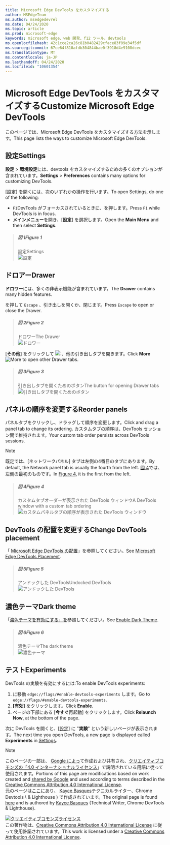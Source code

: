 ```yaml
---
title: Microsoft Edge DevTools をカスタマイズする
author: MSEdgeTeam
ms.author: msedgedevrel
ms.date: 04/24/2020
ms.topic: article
ms.prod: microsoft-edge
keywords: microsoft edge、web 開発、f12 ツール、devtools
ms.openlocfilehash: 42c1cce2ca26c81b0482429cface83f09e34f5df
ms.sourcegitcommit: 67ce64f810afdb304844bae0f3918d4e9108dcec
ms.translationtype: MT
ms.contentlocale: ja-JP
ms.lasthandoff: 04/24/2020
ms.locfileid: "10601354"
---
```

<!-- Copyright Kayce Basques 

   Licensed under the Apache License, Version 2.0 (the "License");
   you may not use this file except in compliance with the License.
   You may obtain a copy of the License at

       https://www.apache.org/licenses/LICENSE-2.0

   Unless required by applicable law or agreed to in writing, software
   distributed under the License is distributed on an "AS IS" BASIS,
   WITHOUT WARRANTIES OR CONDITIONS OF ANY KIND, either express or implied.
   See the License for the specific language governing permissions and
   limitations under the License.  -->





# <span data-ttu-id="6a43b-103">Microsoft Edge DevTools をカスタマイズする</span><span class="sxs-lookup"><span data-stu-id="6a43b-103">Customize Microsoft Edge DevTools</span></span>   

  

<span data-ttu-id="6a43b-104">このページでは、Microsoft Edge DevTools をカスタマイズする方法を示します。</span><span class="sxs-lookup"><span data-stu-id="6a43b-104">This page lists the ways to customize Microsoft Edge DevTools.</span></span>  

## <span data-ttu-id="6a43b-105">設定</span><span class="sxs-lookup"><span data-stu-id="6a43b-105">Settings</span></span>   

<span data-ttu-id="6a43b-106">**設定**  > **環境設定**には、devtools をカスタマイズするための多くのオプションが含まれています。</span><span class="sxs-lookup"><span data-stu-id="6a43b-106">**Settings** > **Preferences** contains many options for customizing DevTools.</span></span>  

<span data-ttu-id="6a43b-107">[設定] を開くには、次のいずれかの操作を行います。</span><span class="sxs-lookup"><span data-stu-id="6a43b-107">To open Settings, do one of the following:</span></span>  

*   <span data-ttu-id="6a43b-108">`F1`DevTools がフォーカスされているときに、を押します。</span><span class="sxs-lookup"><span data-stu-id="6a43b-108">Press `F1` while DevTools is in focus.</span></span>  
*   <span data-ttu-id="6a43b-109">**メインメニュー**を開き、[**設定**] を選択します。</span><span class="sxs-lookup"><span data-stu-id="6a43b-109">Open the **Main Menu** and then select **Settings**.</span></span>  

> ##### <span data-ttu-id="6a43b-110">図 1</span><span class="sxs-lookup"><span data-stu-id="6a43b-110">Figure 1</span></span>  
> <span data-ttu-id="6a43b-111">設定</span><span class="sxs-lookup"><span data-stu-id="6a43b-111">Settings</span></span>  
> ![設定][ImageSettings]  

## <span data-ttu-id="6a43b-113">ドロアー</span><span class="sxs-lookup"><span data-stu-id="6a43b-113">Drawer</span></span>   

<span data-ttu-id="6a43b-114">**ドロワー**には、多くの非表示機能が含まれています。</span><span class="sxs-lookup"><span data-stu-id="6a43b-114">The **Drawer** contains many hidden features.</span></span>  

<span data-ttu-id="6a43b-115">を押して `Escape` 、引き出しを開くか、閉じます。</span><span class="sxs-lookup"><span data-stu-id="6a43b-115">Press `Escape` to open or close the Drawer.</span></span>  

> ##### <span data-ttu-id="6a43b-116">図 2</span><span class="sxs-lookup"><span data-stu-id="6a43b-116">Figure 2</span></span>  
> <span data-ttu-id="6a43b-117">ドロワー</span><span class="sxs-lookup"><span data-stu-id="6a43b-117">The Drawer</span></span>  
> ![ドロワー][ImageDrawerExample]  

<span data-ttu-id="6a43b-119">[**その他]** をクリックして ![ ][ImageMoreIcon] 、他の引き出しタブを開きます。</span><span class="sxs-lookup"><span data-stu-id="6a43b-119">Click **More** ![More][ImageMoreIcon]  to open other Drawer tabs.</span></span>  

> ##### <span data-ttu-id="6a43b-120">図 3</span><span class="sxs-lookup"><span data-stu-id="6a43b-120">Figure 3</span></span>  
> <span data-ttu-id="6a43b-121">引き出しタブを開くためのボタン</span><span class="sxs-lookup"><span data-stu-id="6a43b-121">The button for opening Drawer tabs</span></span>  
> ![引き出しタブを開くためのボタン][ImageMoreDrawerTabs]  

## <span data-ttu-id="6a43b-123">パネルの順序を変更する</span><span class="sxs-lookup"><span data-stu-id="6a43b-123">Reorder panels</span></span>   

<span data-ttu-id="6a43b-124">パネルタブをクリックし、ドラッグして順序を変更します。</span><span class="sxs-lookup"><span data-stu-id="6a43b-124">Click and drag a panel tab to change its ordering.</span></span>  <span data-ttu-id="6a43b-125">カスタムタブの順序は、DevTools セッション間で維持されます。</span><span class="sxs-lookup"><span data-stu-id="6a43b-125">Your custom tab order persists across DevTools sessions.</span></span>  

> [!NOTE]
> <span data-ttu-id="6a43b-126">既定では、[ネットワークパネル] タブは左側の4番目のタブにあります。</span><span class="sxs-lookup"><span data-stu-id="6a43b-126">By default, the Network panel tab is usually the fourth from the left.</span></span>  <span data-ttu-id="6a43b-127">[図 4](#figure-4)では、左側の最初のものです。</span><span class="sxs-lookup"><span data-stu-id="6a43b-127">In [Figure 4](#figure-4), it is the first from the left.</span></span>  

> ##### <span data-ttu-id="6a43b-128">図 4</span><span class="sxs-lookup"><span data-stu-id="6a43b-128">Figure 4</span></span>  
> <span data-ttu-id="6a43b-129">カスタムタブオーダーが表示された DevTools ウィンドウ</span><span class="sxs-lookup"><span data-stu-id="6a43b-129">A DevTools window with a custom tab ordering</span></span>    
> ![カスタムパネルタブの順序が表示された DevTools ウィンドウ][ImageCustomTabOrdering]  

## <span data-ttu-id="6a43b-131">DevTools の配置を変更する</span><span class="sxs-lookup"><span data-stu-id="6a43b-131">Change DevTools placement</span></span>   

<span data-ttu-id="6a43b-132">「 [Microsoft Edge DevTools の配置][DevToolsPlacement]」を参照してください。</span><span class="sxs-lookup"><span data-stu-id="6a43b-132">See [Microsoft Edge DevTools Placement][DevToolsPlacement].</span></span>  

> ##### <span data-ttu-id="6a43b-133">図 5</span><span class="sxs-lookup"><span data-stu-id="6a43b-133">Figure 5</span></span>  
> <span data-ttu-id="6a43b-134">アンドックした DevTools</span><span class="sxs-lookup"><span data-stu-id="6a43b-134">Undocked DevTools</span></span>  
> ![アンドックした DevTools][ImageUndock]  

## <span data-ttu-id="6a43b-136">濃色テーマ</span><span class="sxs-lookup"><span data-stu-id="6a43b-136">Dark theme</span></span>   

<span data-ttu-id="6a43b-137">「[濃色テーマを有効にする」を][DarkTheme]参照してください。</span><span class="sxs-lookup"><span data-stu-id="6a43b-137">See [Enable Dark Theme][DarkTheme].</span></span>  

> ##### <span data-ttu-id="6a43b-138">図 6</span><span class="sxs-lookup"><span data-stu-id="6a43b-138">Figure 6</span></span>  
> <span data-ttu-id="6a43b-139">濃色テーマ</span><span class="sxs-lookup"><span data-stu-id="6a43b-139">The dark theme</span></span>  
> ![濃色テーマ][ImageDarkTheme]  

## <span data-ttu-id="6a43b-141">テスト</span><span class="sxs-lookup"><span data-stu-id="6a43b-141">Experiments</span></span>   

<span data-ttu-id="6a43b-142">DevTools の実験を有効にするには:</span><span class="sxs-lookup"><span data-stu-id="6a43b-142">To enable DevTools experiments:</span></span>  

1.  <span data-ttu-id="6a43b-143">に移動 `edge://flags/#enable-devtools-experiments` します。</span><span class="sxs-lookup"><span data-stu-id="6a43b-143">Go to `edge://flags/#enable-devtools-experiments`.</span></span>  
1.  <span data-ttu-id="6a43b-144">**[有効]** をクリックします。</span><span class="sxs-lookup"><span data-stu-id="6a43b-144">Click **Enable**.</span></span>  
1.  <span data-ttu-id="6a43b-145">ページの下部にある [**今すぐ**再起動] をクリックします。</span><span class="sxs-lookup"><span data-stu-id="6a43b-145">Click **Relaunch Now**, at the bottom of the page.</span></span>  

<span data-ttu-id="6a43b-146">次に DevTools を開くと、[[設定](#settings)] に "**実験**" という新しいページが表示されます。</span><span class="sxs-lookup"><span data-stu-id="6a43b-146">The next time you open DevTools, a new page is displayed called **Experiments** in [Settings](#settings).</span></span>  

   

  

<!-- image links -->  

[ImageMoreIcon]: /microsoft-edge/devtools-guide-chromium/media/more-icon.msft.png  

[ImageSettings]: /microsoft-edge/devtools-guide-chromium/media/customize-settings-preferences.msft.png "図 1: 設定"  
[ImageDrawerExample]: /microsoft-edge/devtools-guide-chromium/media/customize-drawer-open.msft.png "図 2: ドロワー"  
[ImageMoreDrawerTabs]: /microsoft-edge/devtools-guide-chromium/media/customize-drawer-open-more-tools.msft.png "図 3: [引き出し] タブを開くためのボタン"  
[ImageCustomTabOrdering]: /microsoft-edge/devtools-guide-chromium/media/customize-network-first-position.msft.png "図 4: カスタムパネルタブの順序が表示された DevTools ウィンドウ"  
[ImageUndock]: /microsoft-edge/devtools-guide-chromium/media/customize-dev-tools-dock-side.msft.png "図 5: アンドックした DevTools"  
[ImageDarkTheme]: /microsoft-edge/devtools-guide-chromium/media/customize-settings-appearance-theme.msft.png "図 6: 濃色テーマ"  

<!-- links -->  

[DevToolsPlacement]: /microsoft-edge/devtools-guide-chromium/customize/placement "Microsoft Edge DevTools の配置を変更する (ドッキング解除、下へのドッキング、左へのドッキング)"  
[DarkTheme]: /microsoft-edge/devtools-guide-chromium/customize/dark-theme "Microsoft Edge DevTools でダークテーマを有効にする"  

> [!NOTE]
> <span data-ttu-id="6a43b-155">このページの一部は、 [Google によっ][GoogleSitePolicies]て作成および共有され、[クリエイティブコモンズの「4.0 インターナショナルライセンス][CCA4IL]」で説明されている用語に従って使用されます。</span><span class="sxs-lookup"><span data-stu-id="6a43b-155">Portions of this page are modifications based on work created and [shared by Google][GoogleSitePolicies] and used according to terms described in the [Creative Commons Attribution 4.0 International License][CCA4IL].</span></span>  
> <span data-ttu-id="6a43b-156">元のページは[ここ](https://developers.google.com/web/tools/chrome-devtools/customize/index)にあり、 [Kayce Basques][KayceBasques]テクニカルライター、Chrome Devtools \ & Lighthouse \) で作成されています。</span><span class="sxs-lookup"><span data-stu-id="6a43b-156">The original page is found [here](https://developers.google.com/web/tools/chrome-devtools/customize/index) and is authored by [Kayce Basques][KayceBasques] \(Technical Writer, Chrome DevTools \& Lighthouse\).</span></span>  

[![クリエイティブコモンズライセンス][CCby4Image]][CCA4IL]  
<span data-ttu-id="6a43b-158">この著作物は、[Creative Commons Attribution 4.0 International License][CCA4IL] に従って使用許諾されています。</span><span class="sxs-lookup"><span data-stu-id="6a43b-158">This work is licensed under a [Creative Commons Attribution 4.0 International License][CCA4IL].</span></span>  

[CCA4IL]: https://creativecommons.org/licenses/by/4.0  
[CCby4Image]: https://i.creativecommons.org/l/by/4.0/88x31.png  
[GoogleSitePolicies]: https://developers.google.com/terms/site-policies  
[KayceBasques]: https://developers.google.com/web/resources/contributors/kaycebasques  
